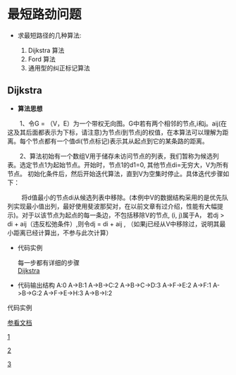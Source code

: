 # 最短路劲问题

* 求最短路径的几种算法:
 
   1. Dijkstra 算法 
   2. Ford 算法 
   3. 通用型的纠正标记算法

## Dijkstra

* **算法思想**

　　1、令G = （V，E）为一个带权无向图。G中若有两个相邻的节点,i和j。aij(在这及其后面都表示为下标，请注意)为节点i到节点j的权值，在本算法可以理解为距离。每个节点都有一个值di(节点标记)表示其从起点到它的某条路的距离。

　　2、算法初始有一个数组V用于储存未访问节点的列表，我们暂称为候选列表。选定节点1为起始节点。开始时，节点1的d1=0, 其他节点di=无穷大，V为所有节点。
初始化条件后，然后开始迭代算法，直到V为空集时停止。具体迭代步骤如下：

　　 将d值最小的节点di从候选列表中移除。(本例中V的数据结构采用的是优先队列实现最小值出列，最好使用斐波那契对，在以前文章有过介绍，性能有大幅提示)。对于以该节点为起点的每一条边，不包括移除V的节点, (i, j)属于A， 若dj > di + aij（违反松弛条件）,则令dj = di + aij    , （如果j已经从V中移除过，说明其最小距离已经计算出，不参与此次计算）
		
* 代码实例

	每一步都有详细的步骤<br>
	[Dijkstra](https://github.com/shanyao19940801/BookeNote/blob/master/ReadingNotes/Algorithm/src/com/yao/code/bestshort/Dijkstra.java)


* 代码输出结构
		A:0
		A->B:1
		A->B->C:2
		A->B->C->D:3
		A->F->E:2
		A->F:1
		A->B->G:2
		A->F->E->H:3
		A->B->I:2

代码实例

[参看文档](https://www.cnblogs.com/Henvealf/p/5574455.html)

[1](https://blog.csdn.net/ch_609583349/article/details/77921614)

[2](https://www.cnblogs.com/hapjin/p/5435724.html)

[3](https://blog.csdn.net/qq_35644234/article/details/60870719)